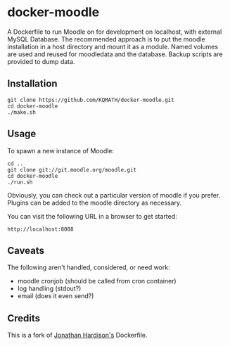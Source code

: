 docker-moodle
=============

A Dockerfile to run Moodle on for development on localhost,
with external MySQL Database.  The recommended approach is
to put the moodle installation in a host directory and
mount it as a module.  Named volumes are used and reused
for moodledata and the database. Backup scripts are provided 
to dump data.

## Installation

```
git clone https://github.com/KQMATH/docker-moodle.git
cd docker-moodle
./make.sh
```

## Usage

To spawn a new instance of Moodle:

```
cd ..
git clone git://git.moodle.org/moodle.git
cd docker-moodle
./run.sh
```

Obviously, you can check out a particular version of moodle if you prefer.
Plugins can be added to the moodle directory as necessary.

You can visit the following URL in a browser to get started:

```
http://localhost:8088
```

## Caveats
The following aren't handled, considered, or need work: 
* moodle cronjob (should be called from cron container)
* log handling (stdout?)
* email (does it even send?)

## Credits

This is a fork of [Jonathan Hardison's](https://github.com/jmhardison/docker-moodle) Dockerfile.
